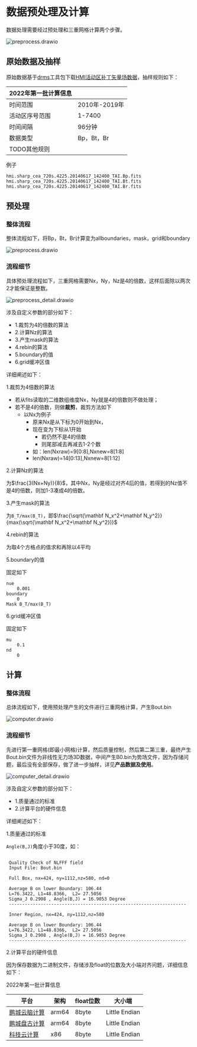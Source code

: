 # 数据预处理及计算

数据处理需要经过预处理和三重网格计算两个步骤。

![preprocess.drawio](assets/img/pc.drawio.svg)

## 原始数据及抽样

原始数据基于[drms](https://docs.sunpy.org/projects/drms/en/stable/)工具包下载[HMI活动区补丁矢量场数据](http://jsoc.stanford.edu/ajax/lookdata.html?ds=hmi.sharp_cea_720s)，抽样规则如下：

| 2022年第一批计算信息 |               |
| -------------------- | ------------- |
| 时间范围             | 2010年-2019年 |
| 活动区序号范围       | 1-7400        |
| 时间间隔             | 96分钟        |
| 数据类型             | Bp，Bt，Br    |
| TODO其他规则         |               |

例子
```
hmi.sharp_cea_720s.4225.20140617_142400_TAI.Bp.fits
hmi.sharp_cea_720s.4225.20140617_142400_TAI.Bt.fits
hmi.sharp_cea_720s.4225.20140617_142400_TAI.Br.fits
```

## 预处理

### 整体流程

整体流程如下，将Bp，Bt，Br计算变为allboundaries，mask，grid和boundary



![preprocess.drawio](assets/img/preprocess.drawio.svg)

### 流程细节

具体预处理流程如下，三重网格需要Nx，Ny，Nz是4的倍数，这样后面除以两次2才能保证是整数。

![preprocess_detail.drawio](assets/img/preprocess_detail.drawio.svg)

涉及自定义参数的部分如下：

+ 1.裁剪为4的倍数的算法
+ 2.计算Nz的算法
+ 3.产生mask的算法
+ 4.rebin的算法
+ 5.boundary的值
+ 6.grid缓冲区值

详细阐述如下：

1.裁剪为4倍数的算法

+ 若从fits读取的二维数组维度Nx，Ny就是4的倍数则不做处理；
+ 若不是4的倍数，则做**裁剪**，裁剪方法如下
  + 以Nx为例子
    + 原来Nx是从下标为0开始到Nx，
    + 现在变为下标从1开始
      + 若仍然不是4的倍数
      + 则尾部减去再减去1-2个数
    + 如：len(Nxraw)=9[0:8],Nxnew=8[1:8]
    + len(Nxraw)=14[0:13],Nxnew=8[1:12]

2.计算Nz的算法

为$\frac{3(Nx+Ny)}{8}$，其中Nx，Ny是经过对齐4后的值，若得到的Nz值不是4的倍数，则加1-3凑成4的倍数。

3.产生mask的算法

为`B_T/max(B_T)`，即$\frac{\sqrt{\mathbf N_x^2+\mathbf N_y^2}}{max(\sqrt{\mathbf N_x^2+\mathbf N_y^2})}$

4.rebin的算法

为取4个方格点的值求和再除以4平均

5.boundary的值

固定如下
```
nue
	0.001
boundary
	0
Mask B_T/max(B_T)

```

6.grid缓冲区值

固定如下
```
mu
	0.1
nd
	0
```





## 计算

### 整体流程

总体流程如下，使用预处理产生的文件进行三重网格计算，产生Bout.bin

![computer.drawio](assets/img/computer.drawio.svg)



### 流程细节

先进行第一重网格(即最小网格)计算，然后质量控制，然后第二第三重，最终产生Bout.bin文件为非线性无力场3D数据，中间产生B0.bin为势场文件，因为存储问题，最后没有全部保存，做了进一步抽样，详见**产品数据及使用**。

![computer_detail.drawio](assets/img/computer_detail.drawio.svg)

涉及自定义参数的部分如下：

+ 1.质量通过的标准
+ 2.计算平台的硬件信息

详细阐述如下：

1.质量通过的标准

`Angle(B,J)`角度小于30度，如：

```

 Quality Check of NLFFF field
 Input File: Bout.bin  

 Full Box, nx=424, ny=1112,nz=580, nd=0 

 Average B on lower Boundary: 106.44
 L=76.3422, L1=48.8366,  L2= 27.5056
 Sigma_J 0.2908 , Angle(B,J) = 16.9053 Degree
 -------------------------------------------------------------------

 Inner Region, nx=424, ny=1112,nz=580 

 Average B on lower Boundary: 106.44
 L=76.3422, L1=48.8366,  L2= 27.5056
 Sigma_J 0.2908 , Angle(B,J) = 16.9053 Degree
 -------------------------------------------------------------------
```

2.计算平台的硬件信息

因为保存数据为二进制文件，存储涉及float的位数及大小端对齐问题，详细信息如下：

2022年第一批计算信息

| 平台                                           | 架构  | float位数 | 大小端        |
| ---------------------------------------------- | ----- | --------- | ------------- |
| [鹏城云脑计算](https://cloudbrain2.pcl.ac.cn/) | arm64 | 8byte     | Little Endian |
| [鹏城盘古计算](https://cloudbrain2.pcl.ac.cn/) | arm64 | 8byte     | Little Endian |
| [科技云计算](https://www.blsc.cn/)             | x86   | 8byte     | Little Endian |




